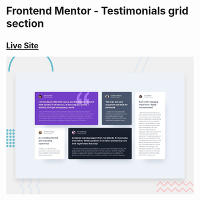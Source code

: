 # Frontend Mentor - Testimonials grid section

## [Live Site](https://naythankik.github.io/eCommerce/)

![Design preview for the Testimonials grid section coding challenge](./design/desktop-preview.jpg)
